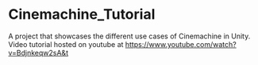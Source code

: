 # Cinemachine_Tutorial
A project that showcases the different use cases of Cinemachine in Unity. Video tutorial hosted on youtube at https://www.youtube.com/watch?v=Bdjnkeqw2sA&t
